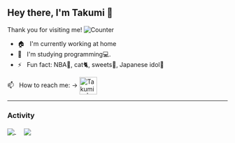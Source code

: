 ## Hey there, I'm Takumi 👋
Thank you for visiting me!
![Counter](https://profile-counter.glitch.me/taku0622/count.svg)
- 🏠 &nbsp; I'm currently working at home
- 🌱 &nbsp; I'm studying programming💻.
- ⚡️ &nbsp; Fun fact: NBA🏀, cat🐈, sweets🍰, Japanese idol🎤

<div align="left">
 📫 &nbsp; How to reach me: →
    <a href="https://twitter.com/creepy_cats">
      <img align="center" alt="Takumi H | Twitter" width="40px" src="https://raw.githubusercontent.com/anuraghazra/anuraghazra/master/assets/twitter.svg" />
    </a>
</div>

----

### Activity
<a href="https://github.com/taku0622">
  <img align="center" src="https://github-readme-stats.vercel.app/api?username=taku0622&count_private=true&show_icons=true&theme=vue-dark"/>
</a>
　
<a href="https://github.com/taku0622">
  <img align="center" src="https://github-readme-stats.vercel.app/api/top-langs/?username=taku0622&layout=compact&theme=vue-dark&count_private=true"/>
</a>

<!-- ## I wish to be an Dev. engineer:fire:

<a href="https://twitter.com/Naokit_dev">
<img alt="Twitter Follow" src="https://img.shields.io/twitter/follow/Naokit_dev?color=%231DA1F2&label=%40Naokit_dev&logo=Twitter&style=for-the-badge">
</a>

[![My Qiita posts](https://qiita-badge.apiapi.app/s/naokit-dev/posts.svg)](http://qiita.com/naokit-dev)
[![My Qiita contributions](https://qiita-badge.apiapi.app/s/naokit-dev/contributions.svg)](http://qiita.com/naokit-dev)
[![My Qiita followers](https://qiita-badge.apiapi.app/s/naokit-dev/followers.svg)](http://qiita.com/naokit-dev)

----

## Skil

### Programing Languages
<img src="https://img.shields.io/badge/ruby-%23CC342D.svg?&style=for-the-badge&logo=ruby&logoColor=white"> <img src="https://img.shields.io/badge/rails%20-%23CC0000.svg?&style=for-the-badge&logo=ruby-on-rails&logoColor=white"> <img src="https://img.shields.io/badge/html5%20-%23E34F26.svg?&style=for-the-badge&logo=html5&logoColor=white"> <img src="https://img.shields.io/badge/css3%20-%231572B6.svg?&style=for-the-badge&logo=css3&logoColor=white">

### Tools
<img src="https://cons.github.io/devicon/devicon.git/icons/amazonwebservices/amazonwebservices-original-wordmark.svg" alt="aws" width="50" height="50"/>　<img height="50" width="50" src="https://raw.githubusercontent.com/github/explore/80688e429a7d4ef2fca1e82350fe8e3517d3494d/topics/docker/docker.png" />　<img height="50" width="50"  src="https://simpleicons.org/icons/circleci.svg">　<img src="https://devicons.github.io/devicon/devicon.git/icons/linux/linux-original.svg" alt="linux" width="50" height="50"/>　<img src="https://devicons.github.io/devicon/devicon.git/icons/nginx/nginx-original.svg" alt="nginx" width="50" height="50"/>　<img src="https://devicons.github.io/devicon/devicon.git/icons/github/github-original.svg" alt="linux" width="50" height="50"/>

----

## Activity
<a href="https://github.com/anuraghazra/github-readme-stats">
  <img align="center" src="https://github-readme-stats.vercel.app/api?username=taku0622&count_private=true&show_icons=true&theme=synthwave" height="200"/>
</a>
<a href="https://github.com/anuraghazra/convoychat">
  <img align="center" src="https://github-readme-stats.vercel.app/api/top-langs/?username=taku0622&layout=compact&theme=synthwave&count_private=true"  height="180"/>
</a>


![Anurag's github stats](https://github-readme-stats.vercel.app/api?username=taku0622&show_icons=true&count_private=true)
 -->



<!--
**naokit-dev/naokit-dev** is a ✨ _special_ ✨ repository because its `README.md` (this file) appears on your GitHub profile.

Here are some ideas to get you started:

- 🔭 I’m currently working on ...
- 🌱 I’m currently learning ...
- 👯 I’m looking to collaborate on ...
- 🤔 I’m looking for help with ...
- 💬 Ask me about ...
- 📫 How to reach me: ...
- 😄 Pronouns: ...
- ⚡ Fun fact: ...
-->


